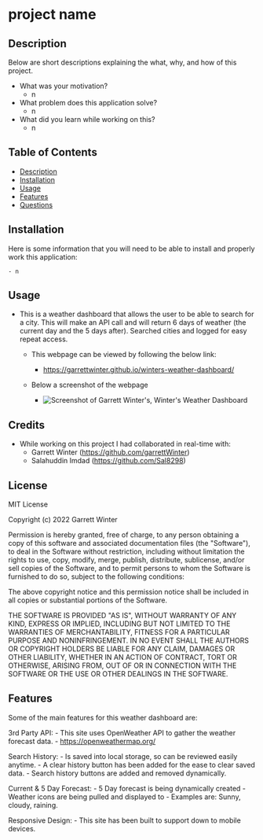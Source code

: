 # project name

## Description

Below are short descriptions explaining the what, why, and how of this project.

- What was your motivation?
    - n
- What problem does this application solve?
    - n
- What did you learn while working on this?
    - n
  
## Table of Contents

 - [Description](#description)
 - [Installation](#installation)
 - [Usage](#usage)
 - [Features](#features)
 - [Questions](#questions)

## Installation
  
  Here is some information that you will need to be able to install and properly work this application:
  
    - n
  

## Usage

- This is a weather dashboard that allows the user to be able to search for a city. This will make an API call and will return 6 days of weather (the current day and the 5 days after). Searched cities and logged for easy repeat access.

    - This webpage can be viewed by following the below link:
        - https://garrettwinter.github.io/winters-weather-dashboard/
        
    - Below a screenshot of the webpage
        - ![Screenshot of Garrett Winter's, Winter's Weather Dashboard](./assets/images/Dashboard-Screenshot.png)


## Credits

  - While working on this project I had collaborated in real-time with:
    - Garrett Winter (https://github.com/garrettWinter)
    - Salahuddin Imdad (https://github.com/Sal8298)

## License

MIT License

Copyright (c) 2022 Garrett Winter

Permission is hereby granted, free of charge, to any person obtaining a copy
of this software and associated documentation files (the "Software"), to deal
in the Software without restriction, including without limitation the rights
to use, copy, modify, merge, publish, distribute, sublicense, and/or sell
copies of the Software, and to permit persons to whom the Software is
furnished to do so, subject to the following conditions:

The above copyright notice and this permission notice shall be included in all
copies or substantial portions of the Software.

THE SOFTWARE IS PROVIDED "AS IS", WITHOUT WARRANTY OF ANY KIND, EXPRESS OR
IMPLIED, INCLUDING BUT NOT LIMITED TO THE WARRANTIES OF MERCHANTABILITY,
FITNESS FOR A PARTICULAR PURPOSE AND NONINFRINGEMENT. IN NO EVENT SHALL THE
AUTHORS OR COPYRIGHT HOLDERS BE LIABLE FOR ANY CLAIM, DAMAGES OR OTHER
LIABILITY, WHETHER IN AN ACTION OF CONTRACT, TORT OR OTHERWISE, ARISING FROM,
OUT OF OR IN CONNECTION WITH THE SOFTWARE OR THE USE OR OTHER DEALINGS IN THE
SOFTWARE.

## Features

Some of the main features for this weather dashboard are:

3rd Party API:
    - This site uses OpenWeather API to gather the weather forecast data.
        - https://openweathermap.org/

Search History:
    - Is saved into local storage, so can be reviewed easily anytime.
    - A clear history button has been added for the ease to clear saved data.
    - Search history buttons are added and removed dynamically.

Current & 5 Day Forecast:
    - 5 Day forecast is being dynamically created
    - Weather icons are being pulled and displayed to
        - Examples are: Sunny, cloudy, raining.

Responsive Design:
    - This site has been built to support down to mobile devices.

